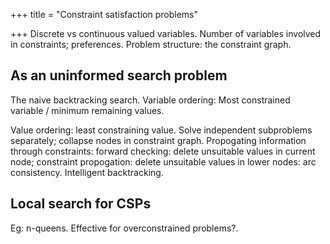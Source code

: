 +++
title = "Constraint satisfaction problems"

+++
Discrete vs continuous valued variables. Number of variables involved in constraints; preferences. Problem structure: the constraint graph.

## As an uninformed search problem
The naive backtracking search. Variable ordering: Most constrained variable / minimum remaining values.

Value ordering: least constraining value. Solve independent subproblems separately; collapse nodes in constraint graph. Propogating information through constraints: forward checking: delete unsuitable values in current node; constraint propogation: delete unsuitable values in lower nodes: arc consistency.  Intelligent backtracking.

## Local search for CSPs
Eg: n-queens. Effective for overconstrained problems?.
